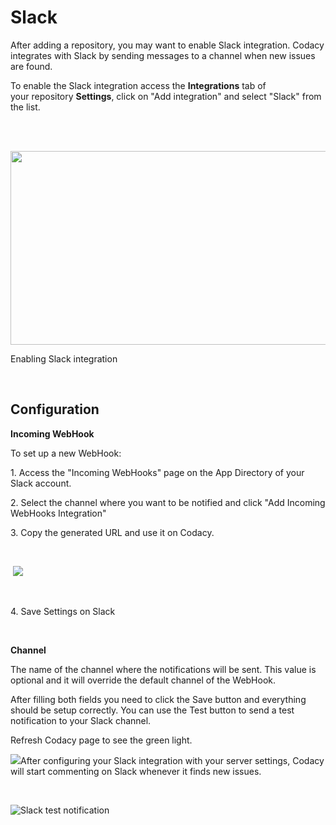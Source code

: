 # Slack

After adding a repository, you may want to enable Slack
integration. Codacy integrates with Slack by sending messages to a
channel when new issues are found.

To enable the Slack integration access the **Integrations** tab of
your repository **Settings**, click on "Add integration" and select
"Slack" from the list.

 

 <img src="/images/Jan-06-2017_15-36-45.gif" width="673" height="310" />



<span class="wysiwyg-font-size-small">Enabling Slack integration</span>

 

## Configuration

**Incoming WebHook**

To set up a new WebHook:

1\. Access the "Incoming WebHooks" page on the App Directory of your
Slack account.

2\. Select the channel where you want to be notified and click "Add
Incoming WebHooks Integration"

3\. Copy the generated URL and use it on Codacy.

 

 ![](/hc/en-us/article_attachments/209275249/slack-webhook_2.png)

 

4\. Save Settings on Slack

 

**Channel**

The name of the channel where the notifications will be sent. This value
is optional and it will override the default channel of the WebHook.

After filling both fields you need to click the Save button and
everything should be setup correctly.
You can use the Test button to send a test notification to your Slack
channel.

Refresh Codacy page to see the green light.

![](/hc/en-us/article_attachments/209268025/Screen_Shot_2016-12-02_at_14.52.45.png)After
configuring your Slack integration with your server settings, Codacy
will start commenting on Slack whenever it finds new issues.

 

![<span class="wysiwyg-font-size-small">Slack test
notification</span>](/hc/en-us/article_attachments/204009735/Screen_Shot_2015-09-08_at_09.17.35.png)
